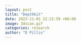 ```yaml
---
layout: post
title: "Depthkit"
date: 2023-11-01 22:21:59 +00:00
image: 3dscan.gif
categories: research
author: "D Pillis"
---
```

<blockquote> <p>
 </p> </blockquote>
